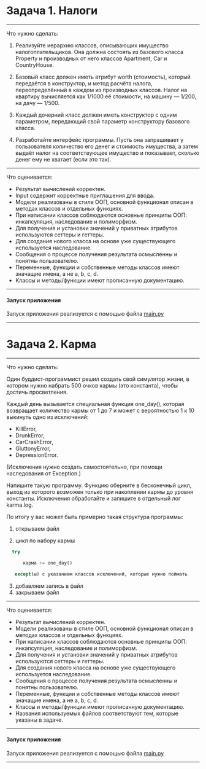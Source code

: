 # Задача 1. Налоги
***
Что нужно сделать:
1. Реализуйте иерархию классов, описывающих имущество налогоплательщиков. Она должна состоять из базового класса Property и производных от него классов Apartment, Car и CountryHouse.

2. Базовый класс должен иметь атрибут worth (стоимость), который передаётся в конструктор, и метод расчёта налога, переопределённый в каждом из производных классов. Налог на квартиру вычисляется как 1/1000 её стоимости, на машину — 1/200, на дачу — 1/500. 

3. Каждый дочерний класс должен иметь конструктор с одним параметром, передающий свой параметр конструктору базового класса.

4. Разработайте интерфейс программы. Пусть она запрашивает у пользователя количество его денег и стоимость имущества, а затем выдаёт налог на соответствующее имущество и показывает, сколько денег ему не хватает (если это так).
***
Что оценивается:
* Результат вычислений корректен.
* Input содержит корректные приглашения для ввода. 
* Модели реализованы в стиле ООП, основной функционал описан в методах классов и отдельных функциях.
* При написании классов соблюдаются основные принципы ООП: инкапсуляция, наследование и полиморфизм.
* Для получения и установки значений у приватных атрибутов используются сеттеры и геттеры.
* Для создания нового класса на основе уже существующего используется наследование.
* Сообщения о процессе получения результата осмысленны и понятны пользователю.
* Переменные, функции и собственные методы классов имеют значащие имена, а не a, b, c, d.
* Классы и методы/функции имеют прописанную документацию.
***
#### Запуск приложения
Запуск приложения реализуется с помощью файла [main.py](main.py)
***
# Задача 2. Карма
***
Что нужно сделать:

Один буддист-программист решил создать свой симулятор жизни, в котором нужно набрать 500 очков кармы (это константа), чтобы достичь просветления. 

Каждый день вызывается специальная функция one_day(), которая возвращает количество кармы от 1 до 7 и может с вероятностью 1 к 10 выкинуть одно из исключений:
* KillError,
* DrunkError,
* CarCrashError,
* GluttonyError,
* DepressionError.

(Исключения нужно создать самостоятельно, при помощи наследования от Exception.)

Напишите такую программу. Функцию оберните в бесконечный цикл, выход из которого возможен только при накоплении кармы до уровня константы. Исключения обработайте и запишите в отдельный лог karma.log.

По итогу у вас может быть примерно такая структура программы:

1. открываем файл

2. цикл по набору кармы
```python
  try

      карма += one_day()

   except(ы) с указанием классов исключений, которые нужно поймать
```
3. добавляем запись в файл
4. закрываем файл
***
Что оценивается:
* Результат вычислений корректен.
* Модели реализованы в стиле ООП, основной функционал описан в методах классов и отдельных функциях.
* При написании классов соблюдаются основные принципы ООП: инкапсуляция, наследование и полиморфизм.
* Для получения и установки значений у приватных атрибутов используются сеттеры и геттеры.
* Для создания нового класса на основе уже существующего используется наследование.
* Сообщения о процессе получения результата осмысленны и понятны пользователю.
* Переменные, функции и собственные методы классов имеют значащие имена, а не a, b, c, d.
* Классы и методы/функции имеют прописанную документацию.
* Названия используемых файлов соответствуют тем, которые указаны в задаче.
***
#### Запуск приложения
Запуск приложения реализуется с помощью файла [main.py](main.py)
***